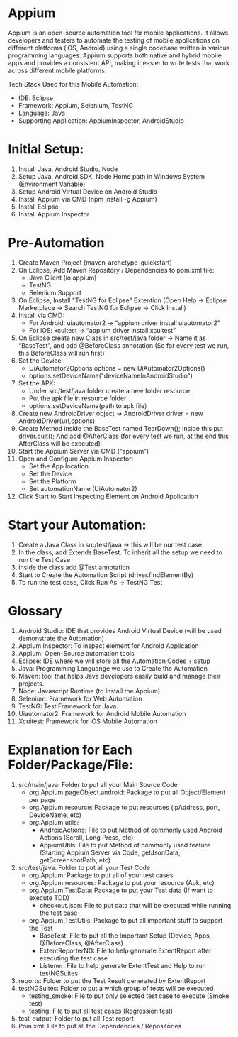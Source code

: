 # Appium
Appium is an open-source automation tool for mobile applications. It allows developers and testers to automate the testing of mobile applications on different platforms (iOS, Android) using a single codebase written in various programming languages. Appium supports both native and hybrid mobile apps and provides a consistent API, making it easier to write tests that work across different mobile platforms.

Tech Stack Used for this Mobile Automation:
- IDE: Eclipse
- Framework: Appium, Selenium, TestNG
- Language: Java
- Supporting Application: AppiumInspector, AndroidStudio

# Initial Setup:
1.	Install Java, Android Studio, Node
2.	Setup Java, Android SDK, Node Home path in Windows System (Environment Variable)
3.	Setup Android Virtual Device on Android Studio
4.	Install Appium via CMD (npm install -g Appium)
5.	Install Eclipse
6.	Install Appium Inspector
   
# Pre-Automation
1.	Create Maven Project (maven-archetype-quickstart)
2.	On Eclipse, Add Maven Repository / Dependencies to pom.xml file:
    - Java Client (io.appium)
    - TestNG
    - Selenium Support
3. On Eclipse, Install "TestNG for Eclipse" Extention (Open Help -> Eclipse Marketplace -> Search TestNG for Eclipse -> Click Install)
4.	Install via CMD: 
    - For Android: uiautomator2 -> “appium driver install uiautomator2”
    - For iOS: xcuitest -> “appium driver install xcuitest”
5.	On Eclipse create new Class in src/test/java folder -> Name it as “BaseTest”, and add @BeforeClass annotation (So for every test we run, this BeforeClass will run first)
6.	Set the Device:
    - UiAutomator2Options options = new UiAutomator2Options()
    - options.setDeviceName("deviceNameInAndroidStudio")
7.	Set the APK:
    - Under src/test/java folder create a new folder resource
    - Put the apk file in resource folder
    - options.setDeviceName(path to apk file)
8.	Create new AndroidDriver object -> AndroidDriver driver = new AndroidDriver(url,options)
9.	Create Method inside the BaseTest named TearDown(); Inside this put driver.quit(); And add @AfterClass (for every test we run, at the end this AfterClass will be executed)
10.	Start the Appium Server via CMD (“appium”)
11.	Open and Configure Appium Inspector:
    - Set the App location
    - Set the Device
    - Set the Platform
    - Set automationName (UiAutomator2)
12.	Click Start to Start Inspecting Element on Android Application

# Start your Automation:
1.	Create a Java Class in src/test/java -> this will be our test case
2.	In the class, add Extends BaseTest. To inherit all the setup we need to run the Test Case
3.	inside the class add @Test annotation
4.	Start to Create the Automation Script (driver.findElementBy)
5.	To run the test case, Click Run As -> TestNG Test

# Glossary
1.	Android Studio: IDE that provides Android Virtual Device (will be used demonstrate the Automation)
2.	Appium Inspector: To inspect element for Android Application
3.	Appium: Open-Source automation tools
4.	Eclipse: IDE where we will store all the Automation Codes + setup
5.	Java: Programming Languange we use to Create the Automation
6.	Maven: tool that helps Java developers easily build and manage their projects.
7.	Node: Javascript Runtime (to Install the Appium)
8.	Selenium: Framework for Web Automation
9.	TestNG: Test Framework for Java.
10.	Uiautomator2: Framework for Android Mobile Automation
11.	Xcuitest: Framework for iOS Mobile Automation

# Explanation for Each Folder/Package/File:
1.	src/main/java: Folder to put all your Main Source Code
    - org.Appium.pageObject.android: Package to put all Object/Element per page
    - org.Appium.resource: Package to put resources (ipAddress, port, DeviceName, etc)
    - org.Appium.utils:
        - AndroidActions: File to put Method of commonly used Android Actions (Scroll, Long Press, etc)
        - AppiumUtils: File to put Method of commonly used feature (Starting Appium Server via Code, getJsonData, getScreenshotPath, etc)
2.	src/test/java: Folder to put all your Test Code
    - org.Appium: Package to put all of your test cases
    - org.Appium.resources: Package to put your resource (Apk, etc)
    - org.Appium.TestData: Package to put your Test data (If want to execute TDD)
        - checkout.json: File to put data that will be executed while running the test case
    - org.Appium.TestUtils: Package to put all important stuff to support the Test
        - BaseTest: File to put all the Important Setup (Device, Apps, @BeforeClass, @AfterClass)
        - ExtentReporterNG: File to help generate ExtentReport after executing the test case
        - Listener: File to help generate ExtentTest and Help to run testNGSuites
3.	reports: Folder to put the Test Result generated by ExtentReport
4.	testNGSuites: Folder to put a which group of tests will be executed
    - testing_smoke: File to put only selected test case to execute (Smoke test)
    - testing: File to put all test cases (Regression test)
5.	test-output: Folder to put all Test report
6.	Pom.xml: File to put all the Dependencies / Repositories

